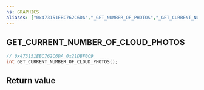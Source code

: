 ```yaml
---
ns: GRAPHICS
aliases: ["0x473151EBC762C6DA","_GET_NUMBER_OF_PHOTOS","_GET_CURRENT_NUMBER_OF_PHOTOS"]
---
```

## GET_CURRENT_NUMBER_OF_CLOUD_PHOTOS

```c
// 0x473151EBC762C6DA 0x21DBF0C9
int GET_CURRENT_NUMBER_OF_CLOUD_PHOTOS();
```

## Return value
